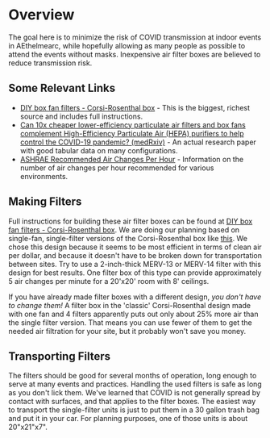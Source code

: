 ---
---
# Overview

The goal here is to minimize the risk of COVID transmission at indoor
events in AEthelmearc, while hopefully allowing as many people as
possible to attend the events without masks.  Inexpensive air filter
boxes are believed to reduce transmission risk.

## Some Relevant Links
* [DIY box fan filters - Corsi-Rosenthal box](https://cleanaircrew.org/box-fan-filters/) - This is the biggest, richest source and includes full instructions.
* [Can 10x cheaper lower-efficiency particulate air filters and box fans complement High-Efficiency Particulate Air  (HEPA) purifiers to help control the COVID-19 pandemic? (medRxiv)](https://www.medrxiv.org/content/10.1101/2021.12.04.21267300v8) - An actual research paper with good tabular data on many configurations.
* [ASHRAE Recommended Air Changes Per Hour](https://smartairfilters.com/en/blog/ashrae-air-changes-per-hour-office-residential/) - Information on the number of air changes per hour recommended for various environments.

## Making Filters

Full instructions for building these air filter boxes can be found at
[DIY box fan filters - Corsi-Rosenthal box](https://cleanaircrew.org/box-fan-filters/).
We are doing our planning based on single-fan, single-filter versions
of the Corsi-Rosenthal box like [this](images/one_filter_one_fan.jpg).
We chose this design because it seems to be most efficient in terms of clean air per dollar,
and because it doesn't have to be broken down for transportation between sites.
Try to use a 2-inch-thick MERV-13 or MERV-14 filter with this design for best results.
One filter box of this type can provide approximately 5 air changes per minute for a 20'x20'
room with 8' ceilings.

If you have already made filter boxes with a different design,
_you don't have to change them!_ A filter box in the 'classic'
Corsi-Rosenthal design made with one fan and 4 filters apparently puts
out only about 25% more air than the single filter version.  That
means you can use fewer of them to get the needed air filtration for
your site, but it probably won't save you money.

## Transporting Filters

The filters should be good for several months of operation, long enough to serve at many
events and practices.  Handling the used filters is safe as long as you don't lick them.
We've learned that COVID is not generally spread by contact with surfaces, and that applies
to the filter boxes.  The easiest way to transport the single-filter units is just to put
them in a 30 gallon trash bag and put it in your car.  For planning purposes, one of those
units is about 20"x21"x7".
